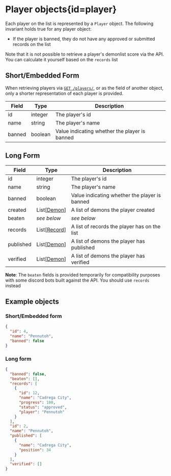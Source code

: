 <div class='panel fade js-scroll-anim' data-anim='fade'>

# Player objects{id=player}

Each player on the list is represented by a `Player` object. The following invariant holds true for any player object:

- If the player is banned, they do not have any approved or submitted records on the list

Note that it is not possible to retrieve a player's demonlist score via the API. You can calculate it yourself based on the `records` list

## Short/Embedded Form

When retrieving players via [`GET /players/`](/documentation/players/#get-players), or as the field of another object,
only a shorter representation of each player is provided.

| Field  | Type    | Description                                   |
| ------ | ------- | --------------------------------------------- |
| id     | integer | The player's id                               |
| name   | string  | The player's name                             |
| banned | boolean | Value indicating whether the player is banned |

## Long Form

| Field     | Type                    | Description                                   |
| --------- | ----------------------- | --------------------------------------------- |
| id        | integer                 | The player's id                               |
| name      | string                  | The player's name                             |
| banned    | boolean                 | Value indicating whether the player is banned |
| created   | List[[Demon](#demon)]   | A list of demons the player created           |
| beaten    | _see below_             | _see below_                                   |
| records   | List[[Record](#record)] | A list of records the player has on the list  |
| published | List[[Demon](#demon)]   | A list of demons the player has published     |
| verified  | List[[Demon](#demon)]   | A list of demons the player has verified      |

**Note**: The `beaten` fields is provided temporarily for compatibility purposes with some discord bots built against the API. You should use `records` instead

## Example objects

### Short/Embedded form

```json
{
  "id": 4,
  "name": "Pennutoh",
  "banned": false
}
```

### Long form

```json
{
  "banned": false,
  "beaten": [],
  "records": [
    {
      "id": 12,
      "name": "Cadrega City",
      "progress": 100,
      "status": "approved",
      "player": "Pennutoh"
    }
  ],
  "id": 2,
  "name": "Pennutoh",
  "published": [
    {
      "name": "Cadrega City",
      "position": 34
    }
  ],
  "verified": []
}
```

</div>
